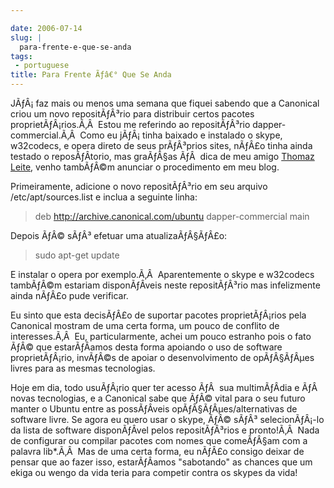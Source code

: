 ```yaml
---

date: 2006-07-14
slug: |
  para-frente-e-que-se-anda
tags:
 - portuguese
title: Para Frente Ãƒâ€° Que Se Anda
---
```


JÃƒÂ¡ faz mais ou menos uma semana que fiquei sabendo que a Canonical
criou um novo repositÃƒÂ³rio para distribuir certos pacotes
proprietÃƒÂ¡rios.Ã‚Â  Estou me referindo ao repositÃƒÂ³rio
dapper-commercial.Ã‚Â  Como eu jÃƒÂ¡ tinha baixado e instalado o skype,
w32codecs, e opera direto de seus prÃƒÂ³prios sites, nÃƒÂ£o tinha ainda
testado o reposÃƒÂ­torio, mas graÃƒÂ§as ÃƒÂ  dica de meu amigo [Thomaz
Leite](http://blog.thomazleite.com/articles/2006/07/09/novo-reposit%C3%B3rio-dapper-commercial-no-ubuntu-linux),
venho tambÃƒÂ©m anunciar o procedimento em meu blog.

Primeiramente, adicione o novo repositÃƒÂ³rio em seu arquivo
/etc/apt/sources.list e inclua a seguinte linha:

> deb <http://archive.canonical.com/ubuntu> dapper-commercial main

Depois ÃƒÂ© sÃƒÂ³ efetuar uma atualizaÃƒÂ§ÃƒÂ£o:

> sudo apt-get update

E instalar o opera por exemplo.Ã‚Â  Aparentemente o skype e w32codecs
tambÃƒÂ©m estariam disponÃƒÂ­veis neste repositÃƒÂ³rio mas infelizmente
ainda nÃƒÂ£o pude verificar.

Eu sinto que esta decisÃƒÂ£o de suportar pacotes proprietÃƒÂ¡rios pela
Canonical mostram de uma certa forma, um pouco de conflito de
interesses.Ã‚Â  Eu, particularmente, achei um pouco estranho pois o fato
ÃƒÂ© que estarÃƒÂ­amos desta forma apoiando o uso de software
proprietÃƒÂ¡rio, invÃƒÂ©s de apoiar o desenvolvimento de opÃƒÂ§ÃƒÂµes
livres para as mesmas tecnologias.

Hoje em dia, todo usuÃƒÂ¡rio quer ter acesso ÃƒÂ  sua multimÃƒÂ­dia e
ÃƒÂ  novas tecnologias, e a Canonical sabe que ÃƒÂ© vital para o seu
futuro manter o Ubuntu entre as possÃƒÂ­veis opÃƒÂ§ÃƒÂµes/alternativas
de software livre. Se agora eu quero usar o skype, ÃƒÂ© sÃƒÂ³
selecionÃƒÂ¡-lo da lista de software disponÃƒÂ­vel pelos repositÃƒÂ³rios
e pronto!Ã‚Â  Nada de configurar ou compilar pacotes com nomes que
comeÃƒÂ§am com a palavra lib\*.Ã‚Â  Mas de uma certa forma, eu nÃƒÂ£o
consigo deixar de pensar que ao fazer isso, estarÃƒÂ­amos "sabotando" as
chances que um ekiga ou wengo da vida teria para competir contra os
skypes da vida!
